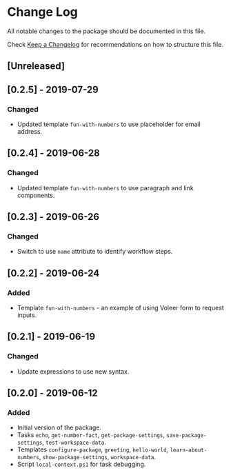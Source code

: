 # Change Log

All notable changes to the package should be documented in this file.

Check [Keep a Changelog](http://keepachangelog.com/) for recommendations on how to structure this file.

## [Unreleased]

## [0.2.5] - 2019-07-29
### Changed
- Updated template `fun-with-numbers` to use placeholder for email address.

## [0.2.4] - 2019-06-28
### Changed
- Updated template `fun-with-numbers` to use paragraph and link components.

## [0.2.3] - 2019-06-26
### Changed
- Switch to use `name` attribute to identify workflow steps.

## [0.2.2] - 2019-06-24
### Added
- Template `fun-with-numbers` - an example of using Voleer form to request inputs.

## [0.2.1] - 2019-06-19
### Changed
- Update expressions to use new syntax.

## [0.2.0] - 2019-06-12
### Added
- Initial version of the package.
- Tasks `echo`, `get-number-fact`, `get-package-settings`, `save-package-settings`, `test-workspace-data`.
- Templates `configure-package`, `greeting`, `hello-world`, `learn-about-numbers`, `show-package-settings`, `workspace-data`.
- Script `local-context.ps1` for task debugging.
